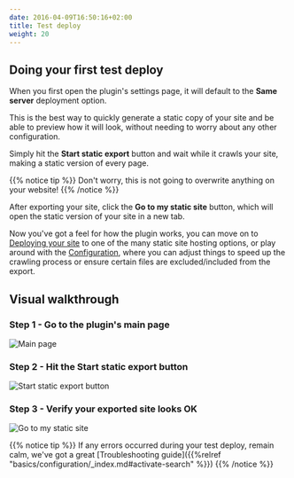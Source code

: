 ```yaml
---
date: 2016-04-09T16:50:16+02:00
title: Test deploy
weight: 20
---
```


## Doing your first test deploy

When you first open the plugin's settings page, it will default to the **Same server** deployment option.

This is the best way to quickly generate a static copy of your site and be able to preview how it will look, without needing to worry about any other configuration. 

Simply hit the **Start static export** button and wait while it crawls your site, making a static version of every page. 

{{% notice tip %}}
Don't worry, this is not going to overwrite anything on your website!
{{% /notice %}}

After exporting your site, click the **Go to my static site** button, which will open the static version of your site in a new tab. 

Now you've got a feel for how the plugin works, you can move on to [Deploying your site](#) to one of the many static site hosting options, or play around with the [Configuration](#), where you can adjust things to speed up the crawling process or ensure certain files are excluded/included from the export.


## Visual walkthrough

### Step 1 - Go to the plugin's main page

![Main page](/images/ui/main_page.png)

### Step 2 - Hit the Start static export button

![Start static export button](/images/ui/start_static_export.png)

### Step 3 - Verify your exported site looks OK

![Go to my static site](/images/ui/go_to_my_static_site.png)


{{% notice tip %}}
If any errors occurred during your test deploy, remain calm, we've got a great [Troubleshooting guide]({{%relref "basics/configuration/_index.md#activate-search" %}})
{{% /notice %}}

